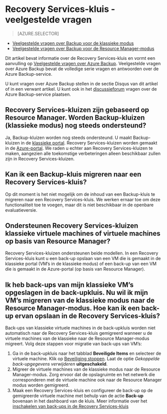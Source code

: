 <properties
   pageTitle="Veelgestelde vragen over Recovery Services-kluis | Microsoft Azure"
   description="In deze versie van de veelgestelde vragen wordt de openbare evaluatieversie van de Azure Backup-service behandeld. Antwoorden op veelgestelde vragen over Backup-agent, het maken, bewaren, terugzetten en beveiligen van back-ups en andere veelgestelde vragen over Azure Backup."
   services="backup"
   documentationCenter=""
   authors="markgalioto"
   manager="jwhit"
   editor=""
   keywords="back-upoplossing; Backup-service"/>

<tags
   ms.service="backup"
   ms.workload="storage-backup-recovery"
     ms.tgt_pltfrm="na"
     ms.devlang="na"
     ms.topic="get-started-article"
     ms.date="08/21/2016"
     ms.author="trinadhk; markgal; jimpark;"/>

# Recovery Services-kluis - veelgestelde vragen

> [AZURE.SELECTOR]
- [Veelgestelde vragen over Backup voor de klassieke modus](backup-azure-backup-faq.md)
- [Veelgestelde vragen over Backup voor de Resource Manager-modus](backup-azure-backup-ibiza-faq.md)

Dit artikel bevat informatie over de Recovery Services-kluis en vormt een aanvulling op [Veelgestelde vragen over Azure Backup](backup-azure-backup-faq). Veelgestelde vragen over Azure Backup bevat de volledige serie vragen en antwoorden over de Azure Backup-service.  

U kunt vragen over Azure Backup stellen in de sectie Disqus van dit artikel of in een verwant artikel. U kunt ook in het [discussieforum](https://social.msdn.microsoft.com/forums/azure/home?forum=windowsazureonlinebackup) vragen over de Azure Backup-service plaatsen.

## Recovery Services-kluizen zijn gebaseerd op Resource Manager. Worden Backup-kluizen (klassieke modus) nog steeds ondersteund? <br/>
Ja, Backup-kluizen worden nog steeds ondersteund. U maakt Backup-kluizen in de [klassieke portal](https://manage.windowsazure.com). Recovery Services-kluizen worden gemaakt in de [Azure-portal](https://portal.azure.com). We raden u echter aan Recovery Services-kluizen te maken, aangezien alle toekomstige verbeteringen alleen beschikbaar zullen zijn in Recovery Services-kluizen. 

## Kan ik een Backup-kluis migreren naar een Recovery Services-kluis? <br/>
Op dit moment is het niet mogelijk om de inhoud van een Backup-kluis te migreren naar een Recovery Services-kluis. We werken ernaar toe om deze functionaliteit toe te voegen, maar dit is niet beschikbaar in de openbare evaluatieversie.

## Ondersteunen Recovery Services-kluizen klassieke virtuele machines of virtuele machines op basis van Resource Manager? <br/>
Recovery Services-kluizen ondersteunen beide modellen.  In een Recovery Services-kluis kunt u een back-up opslaan van een VM die is gemaakt in de klassieke portal (VM’s in de klassieke modus) of een back-up van een VM die is gemaakt in de Azure-portal (op basis van Resource Manager).

## Ik heb back-ups van mijn klassieke VM’s opgeslagen in de back-upkluis. Nu wil ik mijn VM’s migreren van de klassieke modus naar de Resource Manager-modus.  Hoe kan ik een back-up ervan opslaan in de Recovery Services-kluis?
Back-ups van klassieke virtuele machines in de back-upkluis worden niet automatisch naar de Recovery Services-kluis gemigreerd wanneer u de virtuele machines van de klassieke naar de Resource Manager-modus migreert. Volg deze stappen voor migratie van back-ups van VM’s:

1. Ga in de back-upkluis naar het tabblad **Beveiligde Items** en selecteer de virtuele machine. Klik op [Beveiliging stoppen](backup-azure-manage-vms-classic.md#stop-protecting-virtual-machines). Laat de optie *Gekoppelde back-upgegevens verwijderen* **uitgeschakeld**. 
2. Migreer de virtuele machines van de klassieke modus naar de Resource Manager-modus. Zorg ervoor dat de opslagruimte en het netwerk die corresponderen met de virtuele machine ook naar de Resource Manager modus worden gemigreerd. 
3. Maak een Recovery Services-kluis en configureer de back-up op de gemigreerde virtuele machine met behulp van de actie **Back-up** bovenaan in het dashboard van de kluis. Meer informatie over het [inschakelen van back-ups in de Recovery Services-kluis](backup-azure-vms-first-look-arm.md)



<!--HONumber=ago16_HO5-->


